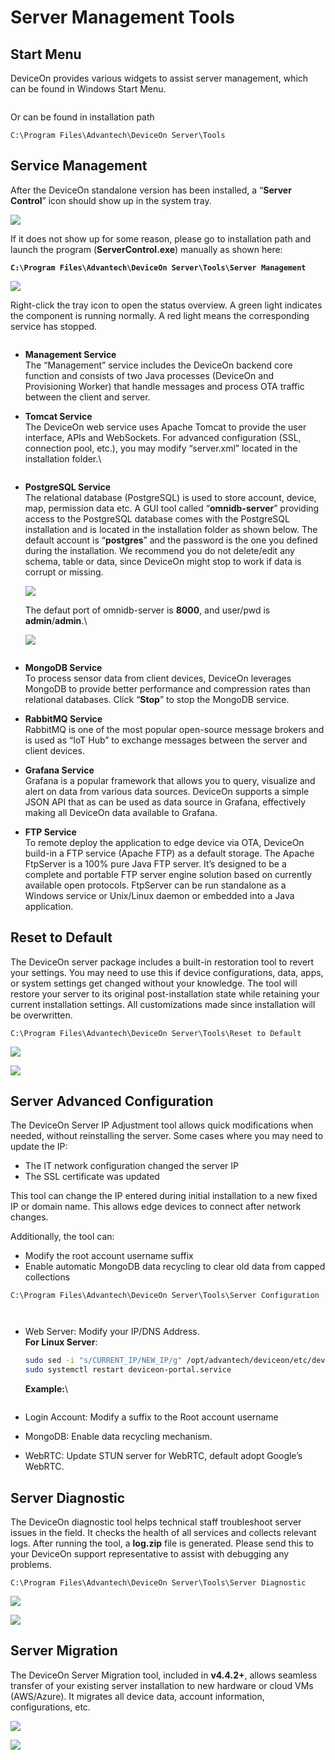 # Server Management Tools

## Start Menu

DeviceOn provides various widgets to assist server management, which can be found in Windows Start Menu.&#x20;

<figure><img src="../../.gitbook/assets/image (171).png" alt=""><figcaption></figcaption></figure>

Or can be found in installation path

```
C:\Program Files\Advantech\DeviceOn Server\Tools
```

## Service Management

After the DeviceOn standalone version has been installed, a “**Server Control**” icon should show up in the system tray.

![](https://i.imgur.com/LuRjHz9.png)

If it does not show up for some reason, please go to installation path and launch the program (**ServerControl.exe**) manually as shown here:

<pre><code><strong>C:\Program Files\Advantech\DeviceOn Server\Tools\Server Management
</strong></code></pre>

![](https://i.imgur.com/Viy1Urs.png)

Right-click the tray icon to open the status overview. A green light indicates the component is running normally. A red light means the corresponding service has stopped.

<figure><img src="../../.gitbook/assets/image (43).png" alt=""><figcaption></figcaption></figure>

* **Management Service**\
  The “Management” service includes the DeviceOn backend core function and consists of two Java processes (DeviceOn and Provisioning Worker) that handle messages and process OTA traffic between the client and server.
*   **Tomcat Service**\
    The DeviceOn web service uses Apache Tomcat to provide the user interface, APIs and WebSockets. For advanced configuration (SSL, connection pool, etc.), you may modify “server.xml” located in the installation folder.\


    <figure><img src="https://i.imgur.com/ucp94zI.png" alt=""><figcaption></figcaption></figure>
*   **PostgreSQL Service**\
    The relational database (PostgreSQL) is used to store account, device, map, permission data etc. A GUI tool called “**omnidb-server**” providing access to the PostgreSQL database comes with the PostgreSQL installation and is located in the installation folder as shown below. The default account is “**postgres**” and the password is the one you defined during the installation. We recommend you do not delete/edit any schema, table or data, since DeviceOn might stop to work if data is corrupt or missing.

    ![](https://i.imgur.com/qh1xOGP.png)

    The defaut port of omnidb-server is **8000**, and user/pwd is **admin**/**admin**.\


    ![](https://i.imgur.com/HpOHg0Y.png)

    <figure><img src="https://i.imgur.com/MfnD55u.png" alt=""><figcaption></figcaption></figure>
* **MongoDB Service**\
  To process sensor data from client devices, DeviceOn leverages MongoDB to provide better performance and compression rates than relational databases. Click “**Stop**” to stop the MongoDB service.
* **RabbitMQ Service**\
  RabbitMQ is one of the most popular open-source message brokers and is used as “IoT Hub” to exchange messages between the server and client devices.
* **Grafana Service**\
  Grafana is a popular framework that allows you to query, visualize and alert on data from various data sources. DeviceOn supports a simple JSON API that as can be used as data source in Grafana, effectively making all DeviceOn data available to Grafana.
* **FTP Service**\
  To remote deploy the application to edge device via OTA, DeviceOn build-in a FTP service (Apache FTP) as a default storage. The Apache FtpServer is a 100% pure Java FTP server. It’s designed to be a complete and portable FTP server engine solution based on currently available open protocols. FtpServer can be run standalone as a Windows service or Unix/Linux daemon or embedded into a Java application.

## Reset to Default

The DeviceOn server package includes a built-in restoration tool to revert your settings. You may need to use this if device configurations, data, apps, or system settings get changed without your knowledge. The tool will restore your server to its original post-installation state while retaining your current installation settings. All customizations made since installation will be overwritten.

```
C:\Program Files\Advantech\DeviceOn Server\Tools\Reset to Default
```

![](https://i.imgur.com/hKKxse6.png)

![](https://i.imgur.com/dovOMkO.png)

## Server Advanced Configuration

The DeviceOn Server IP Adjustment tool allows quick modifications when needed, without reinstalling the server. Some cases where you may need to update the IP:

* The IT network configuration changed the server IP
* The SSL certificate was updated

This tool can change the IP entered during initial installation to a new fixed IP or domain name. This allows edge devices to connect after network changes.

Additionally, the tool can:

* Modify the root account username suffix
* Enable automatic MongoDB data recycling to clear old data from capped collections

```
C:\Program Files\Advantech\DeviceOn Server\Tools\Server Configuration
```

<figure><img src="../../.gitbook/assets/image (45).png" alt=""><figcaption></figcaption></figure>

<figure><img src="../../.gitbook/assets/image (44).png" alt=""><figcaption></figcaption></figure>

*   Web Server: Modify your IP/DNS Address.\
    **For Linux Server**:

    ```bash
    sudo sed -i "s/CURRENT_IP/NEW_IP/g" /opt/advantech/deviceon/etc/deviceon/Server_Config.xml
    sudo systemctl restart deviceon-portal.service
    ```

    **Example:**\


    <figure><img src="https://i.imgur.com/4WuGz8Y.png" alt=""><figcaption></figcaption></figure>
* Login Account: Modify a suffix to the Root account username
* MongoDB: Enable data recycling mechanism.
* WebRTC: Update STUN server for WebRTC, default adopt Google’s WebRTC.

## Server Diagnostic

The DeviceOn diagnostic tool helps technical staff troubleshoot server issues in the field. It checks the health of all services and collects relevant logs. After running the tool, a **log.zip** file is generated. Please send this to your DeviceOn support representative to assist with debugging any problems.

```
C:\Program Files\Advantech\DeviceOn Server\Tools\Server Diagnostic
```

![](https://i.imgur.com/g7JdIGh.png)

![](https://i.imgur.com/qKvOut4.png)

## Server Migration

The DeviceOn Server Migration tool, included in **v4.4.2+**, allows seamless transfer of your existing server installation to new hardware or cloud VMs (AWS/Azure). It migrates all device data, account information, configurations, etc.

![](https://i.imgur.com/2jnQkV5.png)

![](https://i.imgur.com/1SeRh9V.png)
